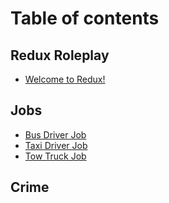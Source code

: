 # Table of contents

## Redux Roleplay

* [Welcome to Redux!](README.md)

## Jobs

* [Bus Driver Job](jobs/bus-driver-job.md)
* [Taxi Driver Job](jobs/taxi-driver-job.md)
* [Tow Truck Job](jobs/tow-job.md)

## Crime
